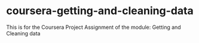 # coursera-getting-and-cleaning-data
This is for the Coursera Project Assignment of the module: Getting and Cleaning data
